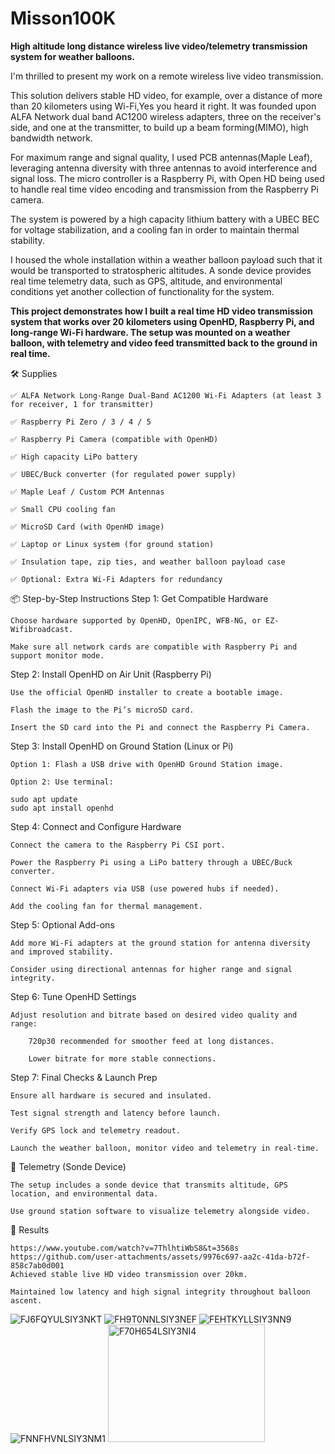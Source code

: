 
# Misson100K
**High altitude long distance wireless live video/telemetry transmission system for weather balloons.**

I'm thrilled to present my work on a remote wireless live video transmission.

This solution delivers stable HD video, for example, over a distance of more than 20 kilometers using Wi-Fi,Yes you heard it right. It was founded upon ALFA Network dual band AC1200 wireless adapters, three on the receiver's side, and one at the transmitter, to build up a beam forming(MIMO), high bandwidth network.

For maximum range and signal quality, I used PCB antennas(Maple Leaf), leveraging antenna diversity with three antennas to avoid interference and signal loss. The micro controller is a Raspberry Pi, with Open HD being used to handle real time video encoding and transmission from the Raspberry Pi camera.

The system is powered by a high capacity lithium battery with a UBEC BEC for voltage stabilization, and a cooling fan in order to maintain thermal stability.

I housed the whole installation within a weather balloon payload such that it would be transported to stratospheric altitudes. A sonde device provides real time telemetry data, such as GPS, altitude, and environmental conditions yet another collection of functionality for the system.


**This project demonstrates how I built a real time HD video transmission system that works over 20 kilometers using OpenHD, Raspberry Pi, and long-range Wi-Fi hardware. The setup was mounted on a weather balloon, with telemetry and video feed transmitted back to the ground in real time.**

🛠️ Supplies

    ✅ ALFA Network Long-Range Dual-Band AC1200 Wi-Fi Adapters (at least 3 for receiver, 1 for transmitter)

    ✅ Raspberry Pi Zero / 3 / 4 / 5

    ✅ Raspberry Pi Camera (compatible with OpenHD)

    ✅ High capacity LiPo battery

    ✅ UBEC/Buck converter (for regulated power supply)

    ✅ Maple Leaf / Custom PCM Antennas

    ✅ Small CPU cooling fan

    ✅ MicroSD Card (with OpenHD image)

    ✅ Laptop or Linux system (for ground station)

    ✅ Insulation tape, zip ties, and weather balloon payload case

    ✅ Optional: Extra Wi-Fi Adapters for redundancy

📦 Step-by-Step Instructions
Step 1: Get Compatible Hardware

    Choose hardware supported by OpenHD, OpenIPC, WFB-NG, or EZ-Wifibroadcast.

    Make sure all network cards are compatible with Raspberry Pi and support monitor mode.

Step 2: Install OpenHD on Air Unit (Raspberry Pi)

    Use the official OpenHD installer to create a bootable image.

    Flash the image to the Pi’s microSD card.

    Insert the SD card into the Pi and connect the Raspberry Pi Camera.

Step 3: Install OpenHD on Ground Station (Linux or Pi)

    Option 1: Flash a USB drive with OpenHD Ground Station image.

    Option 2: Use terminal:

    sudo apt update
    sudo apt install openhd

Step 4: Connect and Configure Hardware

    Connect the camera to the Raspberry Pi CSI port.

    Power the Raspberry Pi using a LiPo battery through a UBEC/Buck converter.

    Connect Wi-Fi adapters via USB (use powered hubs if needed).

    Add the cooling fan for thermal management.

Step 5: Optional Add-ons

    Add more Wi-Fi adapters at the ground station for antenna diversity and improved stability.

    Consider using directional antennas for higher range and signal integrity.

Step 6: Tune OpenHD Settings

    Adjust resolution and bitrate based on desired video quality and range:

        720p30 recommended for smoother feed at long distances.

        Lower bitrate for more stable connections.

Step 7: Final Checks & Launch Prep

    Ensure all hardware is secured and insulated.

    Test signal strength and latency before launch.

    Verify GPS lock and telemetry readout.

    Launch the weather balloon, monitor video and telemetry in real-time.

🎈 Telemetry (Sonde Device)

    The setup includes a sonde device that transmits altitude, GPS location, and environmental data.

    Use ground station software to visualize telemetry alongside video.

🧪 Results

    https://www.youtube.com/watch?v=7ThlhtiWbS8&t=3568s
    https://github.com/user-attachments/assets/9976c697-aa2c-41da-b72f-858c7ab0d001
    Achieved stable live HD video transmission over 20km.

    Maintained low latency and high signal integrity throughout balloon ascent.

    

![FJ6FQYULSIY3NKT](https://github.com/user-attachments/assets/489f5a8d-6a75-477e-a495-fd2a16b4858b)
![FH9T0NNLSIY3NEF](https://github.com/user-attachments/assets/9057671d-1ef5-4337-8275-3783666aaf58)
![FEHTKYLLSIY3NN9](https://github.com/user-attachments/assets/7db1d363-4fc1-4767-b440-25767b317d45)
![FNNFHVNLSIY3NM1](https://github.com/user-attachments/assets/d414f6e4-5316-48bf-8399-652067ddf682)
<img width="251" height="188" alt="F70H654LSIY3NI4" src="https://github.com/user-attachments/assets/77007ae1-658d-4f71-b5ed-7999b94f2140" />



